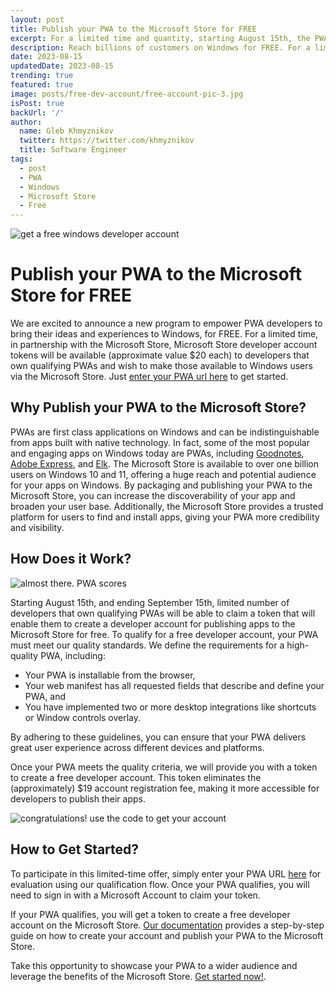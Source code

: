 ```yaml
---
layout: post
title: Publish your PWA to the Microsoft Store for FREE
excerpt: For a limited time and quantity, starting August 15th, the PWABuilder team is offering free developer accounts for publishing apps to the Microsoft Store to developers who have built qualifying PWAs.
description: Reach billions of customers on Windows for FREE. For a limited time and quantity, starting August 15th, the PWABuilder team is offering free developer accounts for publishing apps to the Microsoft Store to developers who have built qualifying PWAs
date: 2023-08-15
updatedDate: 2023-08-15
trending: true
featured: true
image: posts/free-dev-account/free-account-pic-3.jpg
isPost: true
backUrl: '/'
author:
  name: Gleb Khmyznikov
  twitter: https://twitter.com/khmyznikov
  title: Software Engineer
tags:
  - post
  - PWA
  - Windows
  - Microsoft Store
  - Free
---
```


<img alt="get a free windows developer account" src="/posts/free-dev-account/free-account-pic-1.jpg" />

# Publish your PWA to the Microsoft Store for FREE

We are excited to announce a new program to empower PWA developers to bring their ideas and experiences to Windows, for FREE. For a limited time, in partnership with the Microsoft Store, Microsoft Store developer account tokens will be available (approximate value $20 each) to developers that own qualifying PWAs and wish to make those available to Windows users via the Microsoft Store. Just [enter your PWA url here](https://aka.ms/getToken) to get started.

## Why Publish your PWA to the Microsoft Store?

PWAs are first class applications on Windows and can be indistinguishable from apps built with native technology. In fact, some of the most popular and engaging apps on Windows today are PWAs, including [Goodnotes](https://apps.microsoft.com/store/detail/goodnotes-for-windows/9N92MC09DB30), [Adobe Express](https://apps.microsoft.com/store/detail/adobe-express/9P94LH3Q1CP5), and [Elk](https://apps.microsoft.com/store/detail/elk/9PNZMMXQHQZ5). The Microsoft Store is available to over one billion users on Windows 10 and 11, offering a huge reach and potential audience for your apps on Windows. By packaging and publishing your PWA to the Microsoft Store, you can increase the discoverability of your app and broaden your user base. Additionally, the Microsoft Store provides a trusted platform for users to find and install apps, giving your PWA more credibility and visibility.

## How Does it Work?

<img alt="almost there. PWA scores" src="/posts/free-dev-account/free-account-pic-2.jpg" />

Starting August 15th, and ending September 15th, limited number of developers that own qualifying PWAs will be able to claim a token that will enable them to create a developer account for publishing apps to the Microsoft Store for free. To qualify for a free developer account, your PWA must meet our quality standards. We define the requirements for a high-quality PWA, including: 

- Your PWA is installable from the browser, 
- Your web manifest has all requested fields that describe and define your PWA, and
- You have implemented two or more desktop integrations like shortcuts or Window controls overlay. 

By adhering to these guidelines, you can ensure that your PWA delivers great user experience across different devices and platforms. 

Once your PWA meets the quality criteria, we will provide you with a token to create a free developer account. This token eliminates the (approximately) $19 account registration fee, making it more accessible for developers to publish their apps.

<img alt="congratulations! use the code to get your account" src="/posts/free-dev-account/free-account-pic-3.jpg" />

## How to Get Started?

To participate in this limited-time offer, simply enter your PWA URL [here](https://aka.ms/getToken) for evaluation using our qualification flow. Once your PWA qualifies, you will need to sign in with a Microsoft Account to claim your token.

If your PWA qualifies, you will get a token to create a free developer account on the Microsoft Store. [Our documentation](https://docs.pwabuilder.com/#/builder/store-promotion) provides a step-by-step guide on how to create your account and publish your PWA to the Microsoft Store.

Take this opportunity to showcase your PWA to a wider audience and leverage the benefits of the Microsoft Store. [Get started now!](https://aka.ms/getToken).
